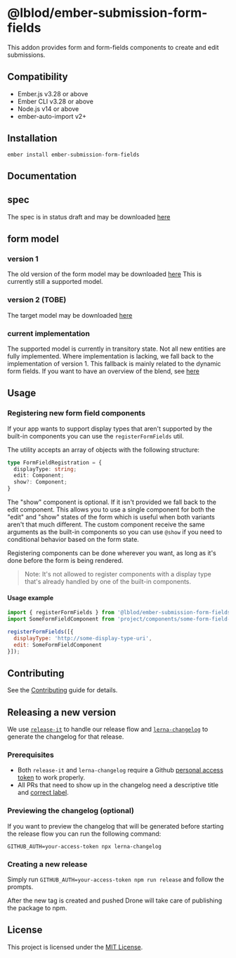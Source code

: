 # @lblod/ember-submission-form-fields

This addon provides form and form-fields components to create and edit submissions.


## Compatibility

* Ember.js v3.28 or above
* Ember CLI v3.28 or above
* Node.js v14 or above
* ember-auto-import v2+


## Installation

```
ember install ember-submission-form-fields
```

Documentation
------------------------------------------------------------------------------
## spec
The spec is in status draft and may be downloaded [here](https://cloud.ruizdearcaute.com/s/dBf36c8XMQJTtrR)

## form model
### version 1
The old version of the form model may be downloaded [here](https://cloud.ruizdearcaute.com/s/XJ55FfzkjQdYKJY)
This is currently still a supported model.

### version 2 (TOBE)
The target model may be downloaded [here](https://cloud.ruizdearcaute.com/s/yz4LExENHLRfcFA)

### current implementation
The supported model is currently in transitory state. Not all new entities are fully implemented.
Where implementation is lacking, we fall back to the implementation of version 1.
This fallback is mainly related to the dynamic form fields.
If you want to have an overview of the blend, see [here](https://cloud.ruizdearcaute.com/s/dmNBPaBbkeFbeZG)

## Usage

### Registering new form field components

If your app wants to support display types that aren't supported by the built-in components you can use the `registerFormFields` util.

The utility accepts an array of objects with the following structure:
```ts
type FormFieldRegistration = {
  displayType: string;
  edit: Component;
  show?: Component;
}
```

The "show" component is optional. If it isn't provided we fall back to the edit component. This allows you to use a single component for both the "edit" and "show" states of the form which is useful when both variants aren't that much different. The custom component receive the same arguments as the built-in components so you can use `@show` if you need to conditional behavior based on the form state.

Registering components can be done wherever you want, as long as it's done before the form is being rendered.

> Note: It's not allowed to register components with a display type that's already handled by one of the built-in components.

#### Usage example

```js
import { registerFormFields } from '@lblod/ember-submission-form-fields';
import SomeFormFieldComponent from 'project/components/some-form-field-component';

registerFormFields([{
  displayType: 'http://some-display-type-uri',
  edit: SomeFormFieldComponent
}]);
```

## Contributing

See the [Contributing](CONTRIBUTING.md) guide for details.


## Releasing a new version
We use [`release-it`](https://github.com/release-it/release-it) to handle our release flow and [`lerna-changelog`](https://github.com/lerna/lerna-changelog) to generate the changelog for that release.

### Prerequisites
- Both `release-it` and `lerna-changelog` require a Github [personal access token](https://docs.github.com/en/authentication/keeping-your-account-and-data-secure/creating-a-personal-access-token) to work properly.
- All PRs that need to show up in the changelog need a descriptive title and [correct label](https://github.com/lerna/lerna-changelog).

### Previewing the changelog (optional)
If you want to preview the changelog that will be generated before starting the release flow you can run the following command:

`GITHUB_AUTH=your-access-token npx lerna-changelog`

### Creating a new release
Simply run `GITHUB_AUTH=your-access-token npm run release` and follow the prompts.

After the new tag is created and pushed Drone will take care of publishing the package to npm.


## License

This project is licensed under the [MIT License](LICENSE.md).
